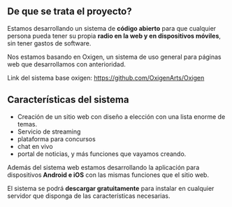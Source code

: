 

<h2>De que se trat<strong>a el proyecto?</strong></h2>
<p>Estamos desarrollando un sistema de <strong>código abierto</strong> para que cualquier persona pueda tener su propia <strong>radio en la web y en dispositivos móviles</strong>, sin tener gastos de software.</p>
<p>Nos estamos basando en Oxigen, un sistema de uso general para páginas web que desarrollamos con anterioridad.</p>
<p>Link del sistema base oxigen: <a target="_blank" rel="noopener" href="https://github.com/OxigenArts/Oxigen">https://github.com/OxigenArts/Oxigen</a>
<h2>Características del sistema</h2>
<ul>
   <li>Creación de un sitio web con diseño a elección con una lista enorme de temas.</li>
   <li>Servicio de streaming</li>
   <li>plataforma para concursos</li>
   <li>chat en vivo</li>
   <li>portal de noticias, y más funciones que vayamos creando.</li>
</ul>
<p>Además del sistema web estamos desarrollando la aplicación para dispositivos<strong> Android e iOS</strong> con las mismas funciones que el sitio web.</p>
<p>El sistema se podrá <strong>descargar gratuitamente</strong> para instalar en cualquier servidor que disponga de las características necesarias.</p>
